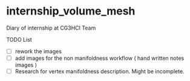 # internship_volume_mesh

Diary of internship at CG3HCI Team



TODO List

- [ ] rework the images
- [ ] add images for the non manifoldness workflow ( hand written notes images )
- [ ] Research for vertex manifoldness description. Might be incomplete.
